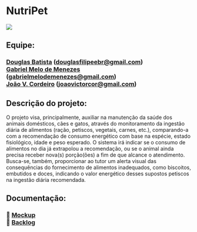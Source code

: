 <h1>NutriPet</h1>
<img src="https://i.imgur.com/wyehiLU.png"/>

<h2>Equipe:</h2>
<h3>
   <a href="https://github.com/douglasfsbatista">Douglas Batista</a> (<a href="mailto:douglasfilipeebr@gmail.com">douglasfilipeebr@gmail.com</a>) <br>
   <a href="https://github.com/Bielmelo6">Gabriel Melo de Menezes</a> (<a href="mailto:gabrielmelodemenezes@gmail.com">gabrielmelodemenezes@gmail.com</a>) <br>
   <a href="https://github.com/jvictorcordeiro">João V. Cordeiro</a> (<a href="mailto:joaovictorcor@gmail.com">joaovictorcor@gmail.com</a>) <br>
</h3>
<h2>Descrição do projeto:</h2>
<p>
    O projeto visa, principalmente, auxiliar na manutenção da saúde dos animais 
    domésticos, cães e gatos, através do monitoramento da ingestão diária de alimentos 
    (ração, petiscos, vegetais, carnes, etc.), comparando-a com a recomendação de consumo energético 
    com base na espécie, estado fisiológico, idade e peso esperado. O sistema irá indicar se o 
    consumo de alimentos no dia já extrapolou a recomendação, ou se o animal ainda precisa 
    receber nova(s) porção(ões) a fim de que alcance o atendimento. Busca-se, também, 
    proporcionar ao tutor um alerta visual das consequências do fornecimento de alimentos 
    inadequados, como biscoitos, embutidos e doces, indicando o valor energético desses 
    supostos petiscos na ingestão diária recomendada.
</p>

<h2>Documentação:</h2>
<h3>
    🔗 <a href="https://www.figma.com/design/MejdsLonF9hRbQ7PWRAevx/NutriPet?m=auto&t=eoV43FC02tCUAtNO-6" target="_blank">Mockup</a><br>
    🔗 <a href="https://link-para-backlog.com" target="_blank">Backlog</a>
</h3>
